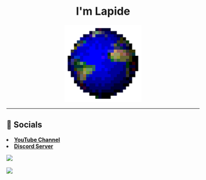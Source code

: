 <h1 align = "center">I'm Lapide</h1>
  <p  align = "center"><img src="./assets/earth.gif" width="200"></img></p>
<hr>
<h2>💬 Socials</h2>
<li><a href="https://www.youtube.com/channel/UCRA3KXViuDmsmfuP0RF45_w"><b>YouTube Channel</b></a>
<li><a href="https://discord.gg/TPRXwZbC"><b>Discord Server</b></a>
  
<img src="https://komarev.com/ghpvc/?username=nonumbershere&color=ff4d40&style=for-the-badge&label=github views since 1/28/2023&logo=github"></img>

<img src="https://github-readme-stats.vercel.app/api?username=nonumbershere&show_icons=true&theme=radical"></img>
